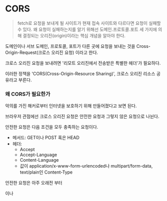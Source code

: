 # CORS

>fetch로 요청을 보내게 될 사이트가 현재 접속 사이트와 다르다면 요청이 실패할 수 있다.
왜 요청이 실패하는지를 알기 위해선 도메인.프로토콜.포트 세 가지에 의해 결정되는 오리진(origin)이라는 핵심 개념을 알아야 한다.

도메인이나 서브 도메인, 프로토콜, 포트가 다른 곳에 요청을 보내는 것을 Cross-Origin-Request(크로스 오리진 요청) 이라고 한다.

크로스 오리진 요청을 보내려면 '리모트 오리진에서 전송받은 특별한 헤더'가 필요하다.

이러한 정책을 'CORS(Cross-Origin-Resource Sharing)', 크로스 오리진 리소스 공유라고 부른다.

### 왜 CORS가 필요한가

악의를 가진 해커로부터 인터넷을 보호하기 위해 만들어졌다고 보면 된다.

브라우저 관점에선 크로스 오리진 요청은 안전한 요청과 그렇지 않은 요청으로 나뉜다.

안전한 요청은 다음 조건을 모두 충족하는 요청이다.

* 메서드: GET이나 POST 혹은 HEAD
* 헤더:
    * Accept
    * Accept-Language
    * Content-Language
    * 값이 application/x-www-form-urlencoded나 multipart/form-data, text/plain인 Content-Type

안전한 요청은 아주 오래전 부터 <form>이나 <script> 태그를 사용해도 가능했던 요청인 반면,
 안전하지 않은 요청은 브라우저에선 보낼 수 없었던 요청이라는 점이 두 요청의 근본적인 차이이다.

실무 관점에서 두 요청의 차이는 안전한 요청은 Origin 헤더와 함께 바로 요청이 전송되는 반면, 
안전하지 않은 요청은 브라우저에서 본 요청이 이루어지기 전에 preflight 요청이라 불리는 사전 요청을 보내 퍼미션 여부를 물어본다는 점이다.

안전한 요청은 다음과 같은 절차를 따른다.

→ 오리진 정보가 담긴 Origin 헤더와 함께 브라우저가 요청을 보낸다.
← 자격 증명이 없는 요청의 경우(기본), 서버는 아래와 같은 응답을 보낸다.
Origin 값과 동일하거나 *인 Access-Control-Allow-Origin
← 자격 증명이 있는 요청의 경우 서버는 아래와 같은 응답을 보낸다.
Origin 값과 동일한 Access-Control-Allow-Origin
값이 true인 Access-Control-Allow-Credentials

자바스크립트를 사용해 Cache-Control이나 Content-Language, Content-Type, Expires, Last-Modified, Pragma를 제외한 응답 헤더에 접근하려면 응답 헤더의 Access-Control-Expose-Headers에 접근을 허용하는 헤더가 명시돼 있어야 한다.

안전하지 않은 요청의 절차는 다음과 같다.
사전요청인 'preflight' 요청이 본 요청 전에 전송된다.

→ 브라우저는 동일한 URL에 OPTIONS 메서드를 사용한 preflight 요청을 보내게 되는데, 이때 헤더엔 다음과 같은 정보가 들어간다.

    *Access-Control-Request-Method – 본 요청의 메서드 정보가 담김
    *Access-Control-Request-Headers – 본 요청의 헤더 정보가 담김
    *← 서버는 상태 코드 200과 아래와 같은 헤더를 담은 응답을 전송한다.
    *Access-Control-Allow-Methods – 허용되는 메서드 목록이 담김
    *Access-Control-Allow-Headers – 허용되는 헤더 목록이 담김
    *Access-Control-Max-Age – 몇 초간 preflight 요청 없이 크로스 오리진 요청을 바로 보낼지에 대한 정보가 담김

이후엔 본 요청이 전송되고, 절차는 ‘안전한’ 요청과 동일하다.

### 왜 오리진이 필요하나

1. Referer에 더 많은 정보가 있을 수 있는데 왜 Origin을 따로 두었는가
2. 헤더에 Referer나 Origin이 없을 수도 있을 텐데 이런 경우엔 어떤 일이 발생하나


> 간혹 Referer가 없는 경우가 있기 때문에 Origin이 필요하다. HTTPS 프로토콜을 사용해 HTTP 페이지를 요청하는 경우같이 보안 수준이 높은 방법을 사용해 보안 수준이 낮은 페이지에 접근할 땐 Referer가 없다.

이 외에도 콘텐츠 보안 정책이 적용돼 Referer 정보가 누락되는 경우도 있다.

fetch에는 Referer 전송을 막는 옵션이 있습니다. 동일한 사이트 내에서 Referer 수정을 허용하는 옵션도 있다.

명세서에 따르면, Referer는 HTTP 헤더에서 선택 사항이다.

이렇게 Referer는 신뢰할 수 없는 정보를 담고 있을 확률이 높기 때문에 명세서에 Origin이 추가되었다. 크로스 오리진 요청 시 브라우저는 Origin이 제대로 전송되는 것을 보장한다.



